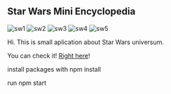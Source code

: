 
## Star Wars Mini Encyclopedia

![sw1](https://user-images.githubusercontent.com/64891345/112197767-b8a13180-8c0c-11eb-88cd-dbc3b51bd270.jpg)
![sw2](https://user-images.githubusercontent.com/64891345/112197803-c2c33000-8c0c-11eb-8c38-8921bfcb0290.jpg)
![sw3](https://user-images.githubusercontent.com/64891345/112198595-92c85c80-8c0d-11eb-94e7-6e769b9e7701.jpg)
![sw4](https://user-images.githubusercontent.com/64891345/112198596-9360f300-8c0d-11eb-9ef1-4745c46d7d9b.jpg)
![sw5](https://user-images.githubusercontent.com/64891345/112198598-93f98980-8c0d-11eb-9934-45e71995fd99.jpg)


Hi. This is small aplication about Star Wars universum. 

You can check it! [Right here](https://broda8511.github.io/Star-Wars-mini-Encyclopedia/)!

install packages with npm install

run npm start

